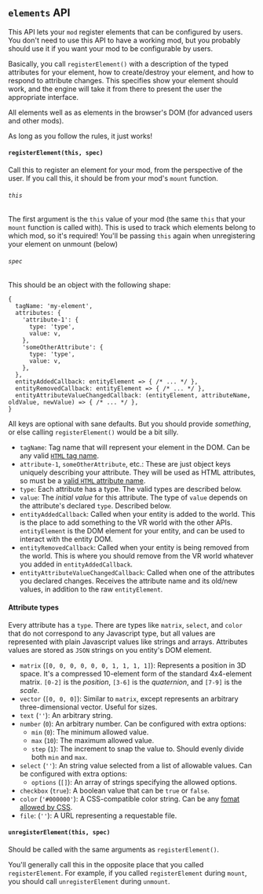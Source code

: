 ## `elements` API

This API lets your `mod` register elements that can be configured by users. You don't need to use this API to have a working mod, but you probably should use it if you want your mod to be configurable by users.

Basically, you call `registerElement()` with a description of the typed attributes for your element, how to create/destroy your element, and how to respond to attribute changes. This specifies show your element should work, and the engine will take it from there to present the user the appropriate interface. 

All elements well as as elements in the browser's DOM (for advanced users and other mods).

As long as you follow the rules, it just works!

#### `registerElement(this, spec)`

Call this to register an element for your mod, from the perspective of the user. If you call this, it should be from your mod's `mount` function.

###### `this`

The first argument is the `this` value of your mod (the same `this` that your `mount` function is called with). This is used to track which elements belong to which mod, so it's required! You'll be passing `this` again when unregistering your element on unmount (below)

###### `spec`

This should be an object with the following shape:

```
{
  tagName: 'my-element',
  attributes: {
    'attribute-1': {
      type: 'type',
      value: v,
    },
    'someOtherAttribute': {
      type: 'type',
      value: v,
    },
  },
  entityAddedCallback: entityElement => { /* ... */ },
  entityRemovedCallback: entityElement => { /* ... */ },
  entityAttributeValueChangedCallback: (entityElement, attributeName, oldValue, newValue) => { /* ... */ },
}
```

All keys are optional with sane defaults. But you should provide _something_, or else calling `registerElement()` would be a bit silly.

- `tagName`: Tag name that will represent your element in the DOM. Can be any valid [`HTML` tag name](https://www.w3.org/TR/html/syntax.html#tag-name).
- `attribute-1`, `someOtherAttribute`, etc.: These are just object keys uniquely describing your attribute. They will be used as HTML attributes, so must be a [valid `HTML` attribute name](https://www.w3.org/TR/html/syntax.html#elements-attributes).
- `type`: Each attribute has a type. The valid types are described below.
- `value`: The _initial value_ for this attribute. The type of `value` depends on the attribute's declared `type`. Described below.
- `entityAddedCallback`: Called when your entity is added to the world. This is the place to add something to the VR world with the other APIs. `entityElement` is the DOM element for your entity, and can be used to interact with the entity DOM.
- `entityRemovedCallback`: Called when your entity is being removed from the world. This is where you should remove from the VR world whatever you added in `entityAddedCallback`.
- `entityAttributeValueChangedCallback`: Called when one of the attributes you declared changes. Receives the attribute name and its old/new values, in addition to the raw `entityElement`.

#### Attribute types

Every attribute has a `type`. There are types like `matrix`, `select`, and `color` that do not correspond to any Javascript type, but all values are represented with plain Javascript values like strings and arrays. Attributes values are stored as `JSON` strings on you entity's DOM element.

- `matrix` (`[0, 0, 0, 0, 0, 0, 1, 1, 1, 1]`): Represents a position in 3D space. It's a compressed 10-element form of the standard 4x4-element matrix. `[0-2]` is the _position_, `[3-6]` is the _quaternion_, and `[7-9]` is the _scale_.
- `vector` (`[0, 0, 0]`): Similar to `matrix`, except represents an arbitrary three-dimensional vector. Useful for sizes.
- `text` (`''`): An arbitrary string.
- `number` (`0`): An arbitrary number. Can be configured with extra options:
  - `min` (`0`): The minimum allowed value.
  - `max` (`10`): The maximum allowed value.
  - `step` (`1`): The increment to snap the value to. Should evenly divide both `min` and `max`.
- `select` (`''`): An string value selected from a list of allowable values. Can be configured with extra options:
  - `options` (`[]`): An array of strings specifying the allowed options.
- `checkbox` (`true`): A boolean value that can be `true` or `false`.
- `color` (`'#000000'`): A CSS-compatible color string. Can be any [fomat allowed by CSS](https://www.w3.org/TR/css3-color/#colorunits).
- `file`: (`''`): A URL representing a requestable file.

#### `unregisterElement(this, spec)`

Should be called with the same arguments as `registerElement()`.

You'll generally call this in the opposite place that you called `registerElement`. For example, if you called `registerElement` during `mount`, you should call `unregisterElement` during `unmount`.
